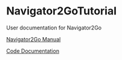 # Navigator2GoTutorial
User documentation for Navigator2Go


[Navigator2Go Manual](https://dfo-ocean-navigator.github.io/Navigator2GoTutorial/)

[Code Documentation](https://dfo-ocean-navigator.github.io/Navigator2Go/)
